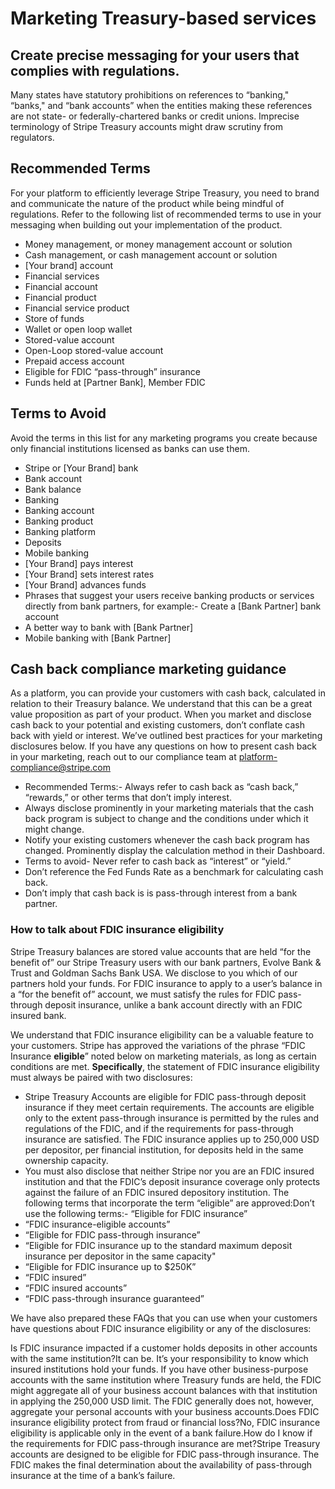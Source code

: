 # Marketing Treasury-based services

## Create precise messaging for your users that complies with regulations.

Many states have statutory prohibitions on references to “banking," “banks," and
“bank accounts” when the entities making these references are not state- or
federally-chartered banks or credit unions. Imprecise terminology of Stripe
Treasury accounts might draw scrutiny from regulators.

## Recommended Terms

For your platform to efficiently leverage Stripe Treasury, you need to brand and
communicate the nature of the product while being mindful of regulations. Refer
to the following list of recommended terms to use in your messaging when
building out your implementation of the product.

- Money management, or money management account or solution
- Cash management, or cash management account or solution
- [Your brand] account
- Financial services
- Financial account
- Financial product
- Financial service product
- Store of funds
- Wallet or open loop wallet
- Stored-value account
- Open-Loop stored-value account
- Prepaid access account
- Eligible for FDIC “pass-through” insurance
- Funds held at [Partner Bank], Member FDIC

## Terms to Avoid

Avoid the terms in this list for any marketing programs you create because only
financial institutions licensed as banks can use them.

- Stripe or [Your Brand] bank
- Bank account
- Bank balance
- Banking
- Banking account
- Banking product
- Banking platform
- Deposits
- Mobile banking
- [Your Brand] pays interest
- [Your Brand] sets interest rates
- [Your Brand] advances funds
- Phrases that suggest your users receive banking products or services directly
from bank partners, for example:- Create a [Bank Partner] bank account
- A better way to bank with [Bank Partner]
- Mobile banking with [Bank Partner]

## Cash back compliance marketing guidance

As a platform, you can provide your customers with cash back, calculated in
relation to their Treasury balance. We understand that this can be a great value
proposition as part of your product. When you market and disclose cash back to
your potential and existing customers, don’t conflate cash back with yield or
interest. We’ve outlined best practices for your marketing disclosures below. If
you have any questions on how to present cash back in your marketing, reach out
to our compliance team at
[platform-compliance@stripe.com](mailto:platform-compliance@stripe.com)

- Recommended Terms:- Always refer to cash back as “cash back,” “rewards,” or
other terms that don’t imply interest.
- Always disclose prominently in your marketing materials that the cash back
program is subject to change and the conditions under which it might change.
- Notify your existing customers whenever the cash back program has changed.
Prominently display the calculation method in their Dashboard.
- Terms to avoid- Never refer to cash back as “interest” or “yield.”
- Don’t reference the Fed Funds Rate as a benchmark for calculating cash back.
- Don’t imply that cash back is is pass-through interest from a bank partner.

### How to talk about FDIC insurance eligibility

Stripe Treasury balances are stored value accounts that are held “for the
benefit of” our Stripe Treasury users with our bank partners, Evolve Bank &
Trust and Goldman Sachs Bank USA. We disclose to you which of our partners hold
your funds. For FDIC insurance to apply to a user’s balance in a “for the
benefit of” account, we must satisfy the rules for FDIC pass-through deposit
insurance, unlike a bank account directly with an FDIC insured bank.

We understand that FDIC insurance eligibility can be a valuable feature to your
customers. Stripe has approved the variations of the phrase “FDIC Insurance
**eligible**” noted below on marketing materials, as long as certain conditions
are met. **Specifically**, the statement of FDIC insurance eligibility must
always be paired with two disclosures:

- Stripe Treasury Accounts are eligible for FDIC pass-through deposit insurance
if they meet certain requirements. The accounts are eligible only to the extent
pass-through insurance is permitted by the rules and regulations of the FDIC,
and if the requirements for pass-through insurance are satisfied. The FDIC
insurance applies up to 250,000 USD per depositor, per financial institution,
for deposits held in the same ownership capacity.
- You must also disclose that neither Stripe nor you are an FDIC insured
institution and that the FDIC’s deposit insurance coverage only protects against
the failure of an FDIC insured depository institution.
The following terms that incorporate the term “eligible” are approved:Don’t use
the following terms:- “Eligible for FDIC insurance”
- “FDIC insurance-eligible accounts”
- “Eligible for FDIC pass-through insurance”
- “Eligible for FDIC insurance up to the standard maximum deposit insurance per
depositor in the same capacity"
- “Eligible for FDIC insurance up to $250K”
- “FDIC insured”
- “FDIC insured accounts”
- “FDIC pass-through insurance guaranteed”

We have also prepared these FAQs that you can use when your customers have
questions about FDIC insurance eligibility or any of the disclosures:

Is FDIC insurance impacted if a customer holds deposits in other accounts with
the same institution?It can be. It’s your responsibility to know which insured
institutions hold your funds. If you have other business-purpose accounts with
the same institution where Treasury funds are held, the FDIC might aggregate all
of your business account balances with that institution in applying the 250,000
USD limit. The FDIC generally does not, however, aggregate your personal
accounts with your business accounts.Does FDIC insurance eligibility protect
from fraud or financial loss?No, FDIC insurance eligibility is applicable only
in the event of a bank failure.How do I know if the requirements for FDIC
pass-through insurance are met?Stripe Treasury accounts are designed to be
eligible for FDIC pass-through insurance. The FDIC makes the final determination
about the availability of pass-through insurance at the time of a bank’s
failure.